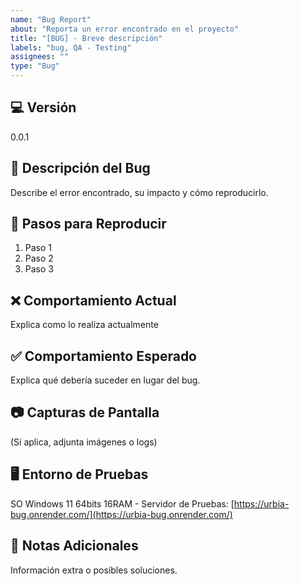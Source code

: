 ```yaml
---
name: "Bug Report"
about: "Reporta un error encontrado en el proyecto"
title: "[BUG] - Breve descripción"
labels: "bug, QA - Testing"
assignees: ""
type: "Bug"
---
```

## 💻 Versión 
0.0.1

## 📝 Descripción del Bug
Describe el error encontrado, su impacto y cómo reproducirlo.

## 🔢 Pasos para Reproducir
1. Paso 1
2. Paso 2
3. Paso 3

## ❌ Comportamiento Actual
Explica como lo realiza actualmente

## ✅ Comportamiento Esperado
Explica qué debería suceder en lugar del bug.

## 📷 Capturas de Pantalla
(Si aplica, adjunta imágenes o logs)

## 🖥 Entorno de Pruebas
SO Windows 11 64bits 16RAM - Servidor de Pruebas: [https://urbia-bug.onrender.com/](https://urbia-bug.onrender.com/)

## 📑 Notas Adicionales
Información extra o posibles soluciones.
